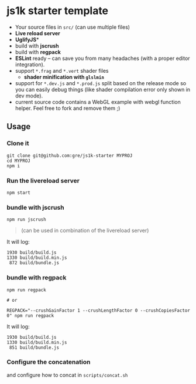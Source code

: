js1k starter template
=====================

- Your source files in `src/` (can use multiple files)
- **Live reload server**
- **UglifyJS***
- build with **jscrush**
- build with **regpack**
- **ESLint** ready – can save you from many headaches (with a proper editor integration).
- support `*.frag` and `*.vert` shader files
  - **shader minification with `glslmin`**
- support for `*.dev.js` and `*.prod.js` split based on the release mode so you can easily debug things (like shader compilation error only shown in dev mode).
- current source code contains a WebGL example with webgl function helper. Feel free to fork and remove them ;)

## Usage

### Clone it
```
git clone git@github.com:gre/js1k-starter MYPROJ
cd MYPROJ
npm i
```

### Run the livereload server

```
npm start
```

### bundle with jscrush

```
npm run jscrush
```

> (can be used in combination of the livereload server)

It will log:

```
1930 build/build.js
1330 build/build.min.js
 872 build/bundle.js
```

### bundle with regpack

```
npm run regpack

# or

REGPACK="--crushGainFactor 1 --crushLengthFactor 0 --crushCopiesFactor 0" npm run regpack
```

It will log:

```
1930 build/build.js
1330 build/build.min.js
 851 build/bundle.js
```

### Configure the concatenation

and configure how to concat in `scripts/concat.sh`
